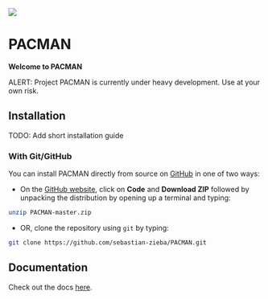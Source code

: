 ![](https://github.com/sebastian-zieba/PACMAN/blob/master/docs/source/media/Pacman_V1.gif)

# PACMAN

**Welcome to PACMAN**

ALERT: Project PACMAN is currently under heavy development. Use at your own risk.

## Installation

TODO: Add short installation guide

### With Git/GitHub

You can install PACMAN directly from source on [GitHub](https://github.com/sebastian-zieba/PACMAN) in one of two ways:

- On the [GitHub website](https://github.com/sebastian-zieba/PACMAN), click on **Code** and **Download ZIP** followed by unpacking the distribution by opening up a terminal and typing:

```bash
unzip PACMAN-master.zip
```

- OR, clone the repository using ``git`` by typing:

```bash
git clone https://github.com/sebastian-zieba/PACMAN.git
```

[comment]: <> (2. Navigate into the newly created directory and **install** PACMAN by running ``setup.py``:)

[comment]: <> (	```bash)

[comment]: <> (	python setup.py install)

[comment]: <> (	```)

[comment]: <> (3. Install additional **requirements** for the package by typing:)

[comment]: <> (	```bash)

[comment]: <> (	pip install -r requirements.txt)

[comment]: <> (	```)


## Documentation

Check out the docs [here](https://pacmandocs.readthedocs.io/en/latest/).




[comment]: <> (## PACMAN Steps:)



[comment]: <> (- ./wfc3_reduction/reduction/s00_table.py)

[comment]: <> (  - Creates a new run directory with the following form, eg.: ./run/run_2021-08-03_12-22-13_L-98-59_Hubble15856/)

[comment]: <> (  - Copy and pastes the control file &#40;obs_par.ecf&#41; and the fit parameters file &#40;fit_par_new2.txt&#41; into the new directory)

[comment]: <> (  - Reads in all fits files and creates a table which will be saved in filelist.txt. The following information will be listed in this table: filenames filter/grism ivisit iorbit t_mjd t_visit t_orbit scan exp)

[comment]: <> (Meta data will be saved after every step in a file call something like ./run/run_2021-08-03_12-22-13_L-98-59_Hubble15856/WFC3_L-98-59_Hubble15856_Meta_Save.dat)

[comment]: <> (Meta data includes information like fits headers containing observation specific parameters.  )

[comment]: <> (#)

[comment]: <> (- ./wfc3_reduction/reduction/s01_horizons.py)

[comment]: <> (  - Retrieves vector data of Hubble from JPL's HORIZONS system on https://ssd.jpl.nasa.gov/horizons_batch.cgi &#40;see Web interface on https://ssd.jpl.nasa.gov/horizons.cgi&#41;)

[comment]: <> (  - txt file with HST positions in space will be saved in ./run/run_2021-08-03_12-22-13_L-98-59_Hubble15856/ancil/horizons)

[comment]: <> (#)

[comment]: <> (- ./wfc3_reduction/reduction/s02_barycorr.py)

[comment]: <> (  - performs barycorr based on the t_mjd in filelist.txt. Adds another column called t_bjd)

[comment]: <> (  - Plots will be saved in ./run/run_2021-08-03_12-22-13_L-98-59_Hubble15856/ancil/horizons)

[comment]: <> (#)

[comment]: <> (- ./wfc3_reduction/reduction/s03_refspectra.py)

[comment]: <> (  - Downloads the bandpass of G141 or G102 and a stellar spectrum using the python package pysynphot. The product of these two will be used as a reference spectrum and for the wavelength calibration.)

[comment]: <> (  - Plots and data will be saved in ./run/run_2021-08-03_12-22-13_L-98-59_Hubble15856/ancil/bandpass)

[comment]: <> (#)

[comment]: <> (- ./wfc3_reduction/reduction/s10_direct_images.py)

[comment]: <> (  - The direct images will be read in and the centroid position of the star will be determined.)

[comment]: <> (  - This information will be saved in a new file called ./run/run_2021-08-03_12-22-13_L-98-59_Hubble15856/xrefyref.txt)

[comment]: <> (  - A plot of the direct image will be saved in ./run/run_2021-08-03_12-22-13_L-98-59_Hubble15856/figs/images)

[comment]: <> (#)

[comment]: <> (- ./wfc3_reduction/reduction/s20_extract.py)

[comment]: <> (  - Creates a new directory called ./run/run_2021-08-03_12-22-13_L-98-59_Hubble15856/extracted_lc/2021-08-03_12:22/)

[comment]: <> (  - The white lightcurve will be saved in ./run/run_2021-08-03_12-22-13_L-98-59_Hubble15856/extracted_lc/2021-08-03_12:22/lc_white.txt)

[comment]: <> (  - The spectroscopic lightcurve data will be saved in ./run/run_2021-08-03_12-22-13_L-98-59_Hubble15856/extracted_lc/2021-08-03_12:22/lc_spec.txt &#40;the actual binning happens in step s22&#41;)

[comment]: <> (  - Several plots will be saved in ./run/run_2021-08-03_12-22-13_L-98-59_Hubble15856/figs/images)

[comment]: <> (#)

[comment]: <> (- ./wfc3_reduction/reduction/s21_ld_inputmaker.py OPTIONAL)

[comment]: <> (  - Doesnt really completely work yet! Will create limb darkening parameters if the user doesnt want to fit for them but fix them to theoretical values.)

[comment]: <> (#)

[comment]: <> (- ./wfc3_reduction/reduction/s22_bin_spectroscopic_lc.py)

[comment]: <> (  - Creates a new directory called ./run/run_2021-08-03_12-22-13_L-98-59_Hubble15856/extracted_sp/bins12_2021-08-09_04-36-06/ and saves the binned spectroscopic lcs there. )

[comment]: <> (#)

[comment]: <> (- ./wfc3_reduction/reduction/s30_run.py)

[comment]: <> (  - Fits the spectroscopic or white lcs. Set fit_par_new2.txt for that!)

[comment]: <> (## PACMAN control file:)

[comment]: <> (This file located in ./run has to be set before running any step! Let's have a look at the different parameters here:)

[comment]: <> (Some short explanations:)

[comment]: <> (### 00)

[comment]: <> (- path     /home/zieba/Desktop/Data/L-98-59_Hubble15856/ #location of fits files)

[comment]: <> (- suffix             ima )

[comment]: <> (- which_visits  [0] # just use the 0th visit)

[comment]: <> (### 10)

[comment]: <> (- di_rmin  270 #estimated position of the star in the direct image. that cutout will be used to determine the centroid position then)

[comment]: <> (- di_rmax  290)

[comment]: <> (- di_cmin  245)

[comment]: <> (- di_cmax  265)

[comment]: <> (### 20)

[comment]: <> (- window   10: plus and minus the size of aperture in pixels of the row with the highest gradient in flux)

[comment]: <> (- diagnostics        False)

[comment]: <> (- background_thld  1000 #background threshold in counts. will just take the median below this value to determine the background flux)

[comment]: <> (- opt_extract  True # want to use optimal extraction? If not the flux in the box aperture will be simply added up)

[comment]: <> (- sig_cut  15  #optimal extraction, for cosmic rays etc)

[comment]: <> (- nsmooth  9         #optimal extraction, created smoothed spatial profile, medial smoothing filter)

[comment]: <> (- rdnoise  22.0 #constant for HST)

[comment]: <> (- output   True)

[comment]: <> (- correct_wave_shift   True)

[comment]: <> (### 22)

[comment]: <> (- wvl_min  1.125 #start of wavenlegth range to consider)

[comment]: <> (- wvl_max  1.65 #end of wavenlegth range to consider)

[comment]: <> (- wvl_bins   [6] #6 bins. user can also enter an array here like [6,12,18]. This will create three different directories with the different spec lcs then )

[comment]: <> (##30)

[comment]: <> (- toffset  2458366 #time offset which will be subtracted from the pobservations to prevent a floating point precision problem)

[comment]: <> (- run_verbose         True)

[comment]: <> (- run_output          False)

[comment]: <> (- run_show_plot       True)

[comment]: <> (- run_mcmc            True  #Do MCMC with emcee)

[comment]: <> (- run_nested          False #Do NS with dynesty)

[comment]: <> (- run_lsq             True  #Do least square &#40;with MPFit&#41; should always be true)

[comment]: <> (- run_plot_raw_data   True  #Create a plot with the raw light curve)

[comment]: <> (- run_fit_white       True  #SET THIS TRUE IF YOU WANT TO DO A WHITE LC FIT. IF YOU WANT TO FIT THE SPECTR LCS SET FALSE )

[comment]: <> (- run_divide_white    False # i usually set this false. uses the divide white method. not tested)

[comment]: <> (- run_files           ['/home/zieba/Desktop/Projects/Open_source/wfc3-pipeline/run/run_2021-08-16_22-31-42_L-98-59_Hubble15856/extracted_sp/bins12_2021-08-17_23-34-29'] # example for spec fit)

[comment]: <> (- run_files           ['/home/zieba/Desktop/Projects/Open_source/wfc3-pipeline/run/run_2021-08-21_02-00-29_L-98-59_Hubble15856/extracted_lc/2021-08-21_02:01/lc_white.txt'] # example for white fit)

[comment]: <> (- run_myfuncs         ['constant','upstream_downstream','model_ramp','polynomial1','transit'] #['constant', 'upstream_downstream', 'ackbar', 'polynomial1', 'transit']# ['constant', 'upstream_downstream', 'model_ramp', 'polynomial2', 'transit'])


[comment]: <> (- save_allan_plot    False)

[comment]: <> (####mcmc)

[comment]: <> (- run_nsteps          12000)

[comment]: <> (- run_nwalkers	     75)

[comment]: <> (- run_nburn           6000)

[comment]: <> (####Ns)

[comment]: <> (- run_dlogz     25000)

[comment]: <> (- run_nlive     100)


[comment]: <> (- run_clipsigma       4 #will remove outliers iteratively and fit the lc. in this case 4 sigma outliers. it will iterate a max of 4 times. i believe that works just for the white lc. might be good to set both to 0 for now)

[comment]: <> (- run_clipiters       4)


